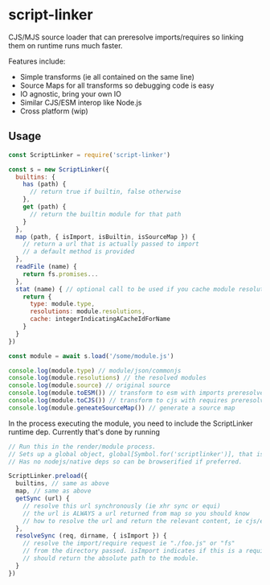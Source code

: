 # script-linker

CJS/MJS source loader that can preresolve imports/requires so linking them on runtime runs much faster.

Features include:

* Simple transforms (ie all contained on the same line)
* Source Maps for all transforms so debugging code is easy
* IO agnostic, bring your own IO
* Similar CJS/ESM interop like Node.js
* Cross platform (wip)

## Usage

``` js
const ScriptLinker = require('script-linker')

const s = new ScriptLinker({
  builtins: {
    has (path) {
      // return true if builtin, false otherwise
    },
    get (path) {
      // return the builtin module for that path
    }
  },
  map (path, { isImport, isBuiltin, isSourceMap }) {
    // return a url that is actually passed to import
    // a default method is provided
  },
  readFile (name) {
    return fs.promises...
  },
  stat (name) { // optional call to be used if you cache module resolutions somewhere
    return {
      type: module.type,
      resolutions: module.resolutions,
      cache: integerIndicatingACacheIdForName
    }
  }
})

const module = await s.load('/some/module.js')

console.log(module.type) // module/json/commonjs
console.log(module.resolutions) // the resolved modules
console.log(module.source) // original source
console.log(module.toESM()) // transform to esm with imports preresolved
console.log(module.toCJS()) // transform to cjs with requires preresolved
console.log(module.geneateSourceMap()) // generate a source map
```

In the process executing the module, you need to include the ScriptLinker runtime dep.
Currently that's done by running

```js
// Run this in the render/module process.
// Sets up a global object, global[Symbol.for('scriptlinker')], that is used to make modules run.
// Has no nodejs/native deps so can be browserified if preferred.

ScriptLinker.preload({
  builtins, // same as above
  map, // same as above
  getSync (url) {
    // resolve this url synchronously (ie xhr sync or equi)
    // the url is ALWAYS a url returned from map so you should know
    // how to resolve the url and return the relevant content, ie cjs/esm/sourcemap string
  },
  resolveSync (req, dirname, { isImport }) {
    // resolve the import/require request ie "./foo.js" or "fs"
    // from the directory passed. isImport indicates if this is a require or import() call.
    // should return the absolute path to the module.
  }
})
```
